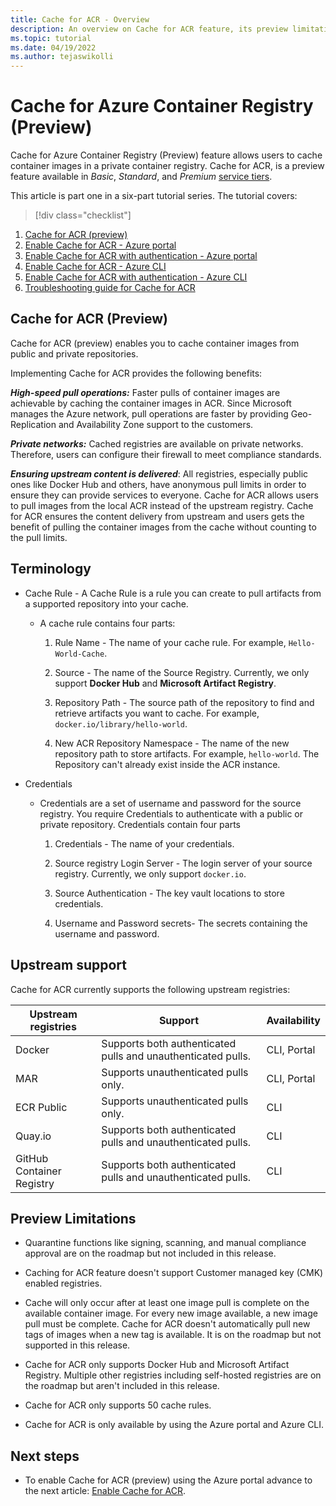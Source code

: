 ```yaml
---
title: Cache for ACR - Overview
description: An overview on Cache for ACR feature, its preview limitations and benefits of enabling the feature in your Registry.
ms.topic: tutorial
ms.date: 04/19/2022
ms.author: tejaswikolli
---
```

# Cache for Azure Container Registry (Preview)

Cache for Azure Container Registry (Preview) feature allows users to cache container images in a private container registry. Cache for ACR, is a preview feature available in *Basic*, *Standard*, and *Premium* [service tiers](container-registry-skus.md).

This article is part one in a six-part tutorial series. The tutorial covers:

> [!div class="checklist"]
1. [Cache for ACR (preview)](tutorial-registry-cache.md) 
2. [Enable Cache for ACR - Azure portal](tutorial-enable-registry-cache.md)
3. [Enable Cache for ACR with authentication - Azure portal](tutorial-enable-registry-cache-auth.md)
4. [Enable Cache for ACR - Azure CLI](tutorial-enable-registry-cache-cli.md)
5. [Enable Cache for ACR with authentication - Azure CLI](tutorial-enable-registry-cache-auth-cli.md)
6. [Troubleshooting guide for Cache for ACR](tutorial-troubleshoot-registry-cache.md)

## Cache for ACR (Preview)

Cache for ACR (preview) enables you to cache container images from public and private repositories. 

Implementing Cache for ACR provides the following benefits:

***High-speed pull operations:*** Faster pulls of container images are achievable by caching the container images in ACR. Since Microsoft manages the Azure network, pull operations are faster by providing Geo-Replication and Availability Zone support to the customers.

***Private networks:*** Cached registries are available on private networks. Therefore, users can configure their firewall to meet compliance standards. 

***Ensuring upstream content is delivered***: All registries, especially public ones like Docker Hub and others, have anonymous pull limits in order to ensure they can provide services to everyone. Cache for ACR allows users to pull images from the local ACR instead of the upstream registry. Cache for ACR ensures the content delivery from upstream and users gets the benefit of pulling the container images from the cache without counting to the pull limits.
 
## Terminology 

- Cache Rule - A Cache Rule is a rule you can create to pull artifacts from a supported repository into your cache.
    -   A cache rule contains four parts:
        
        1. Rule Name - The name of your cache rule. For example, `Hello-World-Cache`.

        2. Source - The name of the Source Registry. Currently, we only support **Docker Hub** and **Microsoft Artifact Registry**. 

        3. Repository Path - The source path of the repository to find and retrieve artifacts you want to cache. For example, `docker.io/library/hello-world`.

        4. New ACR Repository Namespace - The name of the new repository path to store artifacts. For example, `hello-world`. The Repository can't already exist inside the ACR instance. 

- Credentials
    - Credentials are a set of username and password for the source registry. You require Credentials to authenticate with a public or private repository. Credentials contain four parts

        1. Credentials  - The name of your credentials.

        2. Source registry Login Server - The login server of your source registry. Currently, we only support `docker.io`. 

        3. Source Authentication - The key vault locations to store credentials. 
        
        4. Username and Password secrets- The secrets containing the username and password. 

## Upstream support 

Cache for ACR currently supports the following upstream registries:

| Upstream registries       | Support                                                      | Availability |
| ------------------------- | ------------------------------------------------------------ | ------------ |
| Docker                    | Supports both authenticated pulls and unauthenticated pulls. | CLI, Portal  |
| MAR                       | Supports unauthenticated pulls only.                         | CLI, Portal  |
| ECR Public                | Supports unauthenticated pulls only.                         | CLI          |
| Quay.io                   | Supports both authenticated pulls and unauthenticated pulls. | CLI          |
| GitHub Container Registry | Supports both authenticated pulls and unauthenticated pulls. | CLI          |

## Preview Limitations

- Quarantine functions like signing, scanning, and manual compliance approval are on the roadmap but not included in this release.

- Caching for ACR feature doesn't support Customer managed key (CMK) enabled registries.

- Cache will only occur after at least one image pull is complete on the available container image. For every new image available, a new image pull must be complete. Cache for ACR doesn't automatically pull new tags of images when a new tag is available. It is on the roadmap but not supported in this release. 

-  Cache for ACR only supports Docker Hub and Microsoft Artifact Registry. Multiple other registries  including self-hosted registries are on the roadmap but aren't included in this release.

- Cache for ACR only supports 50 cache rules.

- Cache for ACR is only available by using the Azure portal and Azure CLI.  

## Next steps

* To enable Cache for ACR (preview) using the Azure portal advance to the next article: [Enable Cache for ACR](tutorial-enable-registry-cache.md).

<!-- LINKS - External -->

[docker-rate-limit]:https://aka.ms/docker-rate-limit

